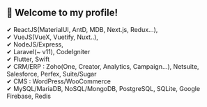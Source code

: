 ## 👋 Welcome to my profile!   


<!-- ### About Me
- As a full stack developer with Web2 & Web3, I have been doing my best to give clients only satisfied results.
- I always keep learning trending & innovative technologies/skills.
- I will make your great idea live.
- I work full time and prefer long-term collaboration.
- You can [send mail](mailto:cmate5614530@gmail.com) or contact me via [skype](https://join.skype.com/invite/fm0GRG34ND1D)
### My Skills  
As a professional full stack developer, I have been dealing with Sports Betting and Online Casino System for years.  
Welcome for anyone wants to build own bookie and all-in-one system.  

I have strong skills with both website and webapp(PWA) development.  

You can [send mail](mailto:cmate5614530@gmail.com) or contact me via [skype](https://join.skype.com/invite/fm0GRG34ND1D) -->

✔ ReactJS(MaterialUI, AntD, MDB, Next.js, Redux...),  
✔ VueJS(VueX, Vuetify, Nuxt..),  
✔ NodeJS/Express,  
✔ Laravel(~ v11), CodeIgniter  
✔ Flutter, Swift  
✔ CRM/ERP : Zoho(One, Creator, Analytics, Campaign...), Netsuite, Salesforce, Perfex, Suite/Sugar  
✔ CMS : WordPress/WooCommerce  
✔ MySQL/MariaDB, NoSQL/MongoDB, PostgreSQL, SQLite, Google Firebase, Redis    

<!-- 
![trophy](https://github-profile-trophy.vercel.app/?username=cmate5614530&theme=onedark&title=MultiLanguage,Commit,Repositories,Stars,Followers) 

### - Sports Betting / Online Casino System
<p float="left" width="100%">
  <img src="img/1.jpg" width="49%"/>
  <img src="img/4.jpg" width="49%"/>
  <img src="img/3.jpg" width="49%"/>
  <img src="img/2.jpg" width="49%"/>
  <img src="img/19.jpg" width="49%"/>
  <img src="img/8.jpg" width="49%"/>
  <img src="img/9.jpg" width="49%"/>
  <img src="img/7.jpg" width="49%"/> 
  <img src="img/neko2.png" width="49%"/>
  <img src="img/neko3.png" width="49%"/>
  <img src="img/neko4.png" width="49%"/>
  <img src="img/neko5.png" width="49%"/>
  <img src="img/5.jpg" width="49%"/>
  <img src="img/6.jpg" width="49%"/>
  <img src="img/10.jpg" width="49%"/>
  <img src="img/11.jpg" width="49%"/>
</p>

### - Booking System
<p float="left" width="100%">
  <img src="img/14.png" width="49%"/>
  <img src="img/13.png" width="49%"/>
  <img src="img/21.jpg" width="49%"/>
  <img src="img/22.jpg" width="49%"/>
</p>

### - A/B Testing System
<p float="left" width="100%">
  <img src="img/16.jpg" width="49%"/>
  <img src="img/15.jpg" width="49%"/>
  <img src="img/17.jpg" width="49%"/>
  <img src="img/18.jpg" width="49%"/>
</p>

### - Mobile App(Swift/Flutter)
<p float="left" width="100%">
  <img src="img/app.png" width="49%"/>
  <img src="img/bitclock.png" width="49%"/>
  <img src="img/trivia.png" width="49%"/>
</p>

-->
